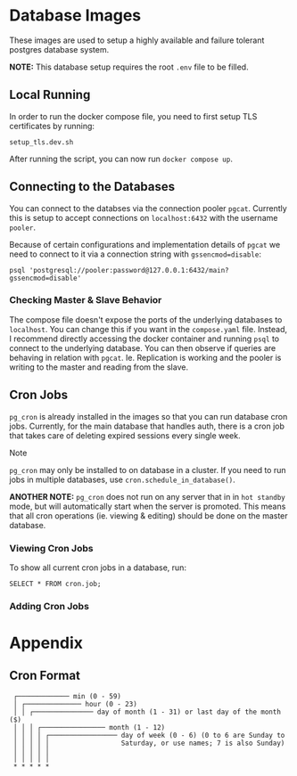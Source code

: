 # Database Images

These images are used to setup a highly available and failure tolerant postgres database system.

**NOTE:** This database setup requires the root `.env` file to be filled.

## Local Running

In order to run the docker compose file, you need to first setup TLS certificates by running:

```
setup_tls.dev.sh
```

After running the script, you can now run `docker compose up`.

## Connecting to the Databases

You can connect to the databses via the connection pooler `pgcat`. Currently this is setup
to accept connections on `localhost:6432` with the username `pooler`.

Because of certain configurations and implementation details of `pgcat` we need to connect to it via
a connection string with `gssencmod=disable`:

```
psql 'postgresql://pooler:password@127.0.0.1:6432/main?gssencmod=disable'
```

### Checking Master & Slave Behavior

The compose file doesn't expose the ports of the underlying databases to `localhost`. You can change
this if you want in the `compose.yaml` file. Instead, I recommend directly accessing the docker container
and running `psql` to connect to the underlying database. You can then observe if queries are behaving
in relation with `pgcat`. Ie. Replication is working and the pooler is writing to the master and reading
from the slave.

## Cron Jobs

`pg_cron` is already installed in the images so that you can run database cron jobs. Currently, for
the main database that handles auth, there is a cron job that takes care of deleting expired sessions
every single week.

> [!NOTE]
>
> `pg_cron` may only be installed to on database in a cluster. If you need to run jobs in multiple
> databases, use `cron.schedule_in_database()`.

**ANOTHER NOTE:** `pg_cron` does not run on any server that in in `hot standby` mode, but will automatically
start when the server is promoted. This means that all cron operations (ie. viewing & editing) should
be done on the master database.

### Viewing Cron Jobs

To show all current cron jobs in a database, run:

```
SELECT * FROM cron.job;
```

### Adding Cron Jobs

# Appendix

## Cron Format

```
 ┌───────────── min (0 - 59)
 │ ┌────────────── hour (0 - 23)
 │ │ ┌─────────────── day of month (1 - 31) or last day of the month ($)
 │ │ │ ┌──────────────── month (1 - 12)
 │ │ │ │ ┌───────────────── day of week (0 - 6) (0 to 6 are Sunday to
 │ │ │ │ │                  Saturday, or use names; 7 is also Sunday)
 │ │ │ │ │
 │ │ │ │ │
 * * * * *
```
